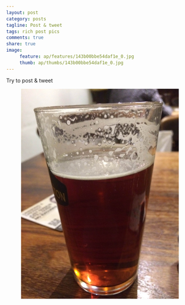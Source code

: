 ```yaml
---
layout: post
category: posts
tagline: Post & tweet
tags: rich post pics
comments: true
share: true
image: 
     feature: ap/features/143b00bbe54daf1e_0.jpg
     thumb: ap/thumbs/143b00bbe54daf1e_0.jpg
---
```

Try to post & tweet
<figure class="">
<a href = "/images/ap/standard/143b00bbe54daf1e_0.jpg">
<img src="/images/ap/standard/143b00bbe54daf1e_0.jpg">
</a></figure>